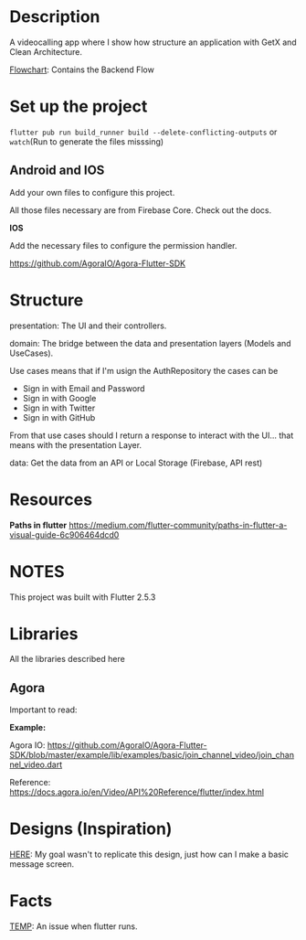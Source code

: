 # Description

A videocalling app where I show how structure an application with GetX and Clean Architecture.

[Flowchart]: Contains the Backend Flow

# Set up the project

`flutter pub run build_runner build --delete-conflicting-outputs` or `watch`(Run to generate the files misssing)

## Android and IOS

Add your own files to configure this project.

All those files necessary are from Firebase Core. Check out the docs.

**IOS**

Add the necessary files to configure the permission handler.

https://github.com/AgoraIO/Agora-Flutter-SDK

# Structure

presentation: The UI and their controllers.

domain: The bridge between the data and presentation layers (Models and UseCases).

Use cases means that if I'm usign the AuthRepository the cases can be

- Sign in with Email and Password
- Sign in with Google
- Sign in with Twitter
- Sign in with GitHub

From that use cases should I return a response to interact with the UI... that means with the presentation Layer.

data: Get the data from an API or Local Storage (Firebase, API rest)

# Resources

**Paths in flutter**
https://medium.com/flutter-community/paths-in-flutter-a-visual-guide-6c906464dcd0

# NOTES

This project was built with Flutter 2.5.3

# Libraries

All the libraries described here

## Agora

Important to read:

**Example:**

Agora IO:
https://github.com/AgoraIO/Agora-Flutter-SDK/blob/master/example/lib/examples/basic/join_channel_video/join_channel_video.dart

Reference:
https://docs.agora.io/en/Video/API%20Reference/flutter/index.html

# Designs (Inspiration)

[HERE]: My goal wasn't to replicate this design, just how can I make a basic message screen.

# Facts

[TEMP]: An issue when flutter runs.

[HERE]: https://dribbble.com/shots/8961268-Chat-App

[TEMP]: https://stackoverflow.com/questions/68204150/flutter-web-stable-reducing-my-hard-drive-space-everytime-i-run-the-web-app

[Flowchart]: https://drive.google.com/file/d/1CpC_iiU1e7P-6nv_D1D1FYdDlt4qHQS7/view?usp=sharing